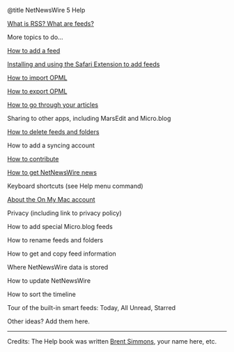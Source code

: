 @title NetNewsWire 5 Help


[What is RSS? What are feeds?](what-is-rss.html)

More topics to do…

[How to add a feed](adding-feeds.html)

[Installing and using the Safari Extension to add feeds](safari-extension.html)

[How to import OPML](import-opml.html)

[How to export OPML](export-opml.html)

[How to go through your articles](reading-articles.html)

Sharing to other apps, including MarsEdit and Micro.blog

[How to delete feeds and folders](deleting-feeds-folders.html)

How to add a syncing account

[How to contribute](contributing.html)

[How to get NetNewsWire news](netnewswire-news.html)

Keyboard shortcuts (see Help menu command)

[About the On My Mac account](on-my-mac.html)

Privacy (including link to privacy policy)

How to add special Micro.blog feeds

How to rename feeds and folders

How to get and copy feed information

Where NetNewsWire data is stored

How to update NetNewsWire

How to sort the timeline

Tour of the built-in smart feeds: Today, All Unread, Starred

Other ideas? Add them here.

---

Credits: The Help book was written [Brent Simmons](https://inessential.com/), your name here, etc.

